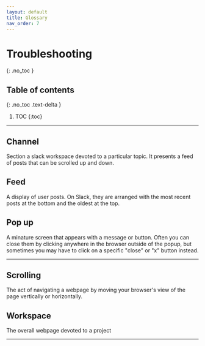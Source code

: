 ```yaml
---
layout: default
title: Glossary
nav_order: 7
---
```


# Troubleshooting
{: .no_toc }

## Table of contents
{: .no_toc .text-delta }

1. TOC
{:toc}

---

## Channel
Section a slack workspace devoted to a particular topic. It presents a feed of posts that can be scrolled up and down.

## Feed
A display of user posts. On Slack, they are arranged with the most recent posts at the bottom and the oldest at the top.


## Pop up
A minature screen that appears with a message or button.  Often you can close them by clicking anywhere in the browser outside of the popup, but sometimes you may have to click on a specific "close" or "x" button instead.
* * *

## Scrolling
The act of navigating a webpage by moving your browser's view of the page vertically or horizontally.

## Workspace
The overall webpage devoted to a project


---
```
